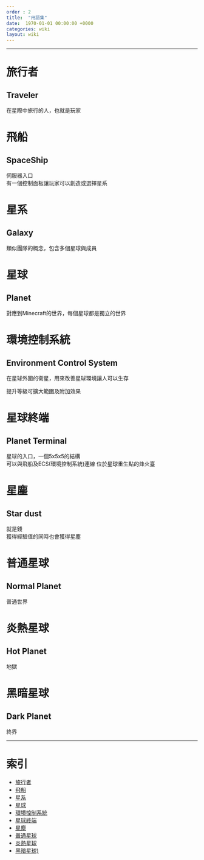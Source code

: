 ```yaml
---
order : 2
title:  "用語集"
date:  1970-01-01 00:00:00 +0000
categories: wiki
layout: wiki
---
```


---

# 旅行者
## Traveler

在星際中旅行的人，也就是玩家

# 飛船
## SpaceShip

伺服器入口  
有一個控制面板讓玩家可以創造或選擇星系

# 星系
## Galaxy

類似團隊的概念，包含多個星球與成員

# 星球
## Planet

對應到Minecraft的世界，每個星球都是獨立的世界

# 環境控制系統
## Environment Control System

在星球外圍的衛星，用來改善星球環境讓人可以生存

提升等級可擴大範圍及附加效果

# 星球終端
## Planet Terminal

星球的入口，一個5x5x5的結構  
可以與飛船及ECS(環境控制系統)連線
位於星球重生點的烽火臺 
  
# 星塵
## Star dust

就是錢  
獲得經驗值的同時也會獲得星塵
  
# 普通星球
## Normal Planet

普通世界  

# 炎熱星球
## Hot Planet

地獄  

# 黑暗星球
## Dark Planet

終界  

---

# 索引

- [旅行者](#旅行者)
- [飛船](#飛船)
- [星系](#星系)
- [星球](#星球)
- [環境控制系統](#環境控制系統)
- [星球終端](#星球終端)
- [星塵](#星塵)
- [普通星球](#普通星球)
- [炎熱星球](#炎熱星球)
- [黑暗星球)](#黑暗星球)